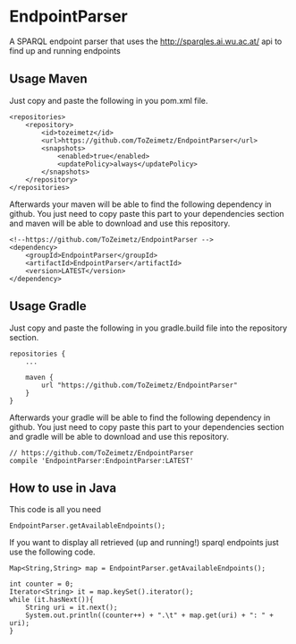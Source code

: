 # EndpointParser
A SPARQL endpoint parser that uses the http://sparqles.ai.wu.ac.at/ api to find up and running endpoints

## Usage Maven
Just copy and paste the following in you pom.xml file. 

```
<repositories>
    <repository>
        <id>tozeimetz</id>
        <url>https://github.com/ToZeimetz/EndpointParser</url>
        <snapshots>
            <enabled>true</enabled>
            <updatePolicy>always</updatePolicy>
        </snapshots>
    </repository>
</repositories>
```

Afterwards your maven will be able to find the following dependency in github. You just need to copy paste this part to your dependencies section and maven will be able to download and use this repository.

```
<!--https://github.com/ToZeimetz/EndpointParser -->
<dependency>
    <groupId>EndpointParser</groupId>
    <artifactId>EndpointParser</artifactId>
    <version>LATEST</version>
</dependency>
```

## Usage Gradle
Just copy and paste the following in you gradle.build file into the repository section.

```
repositories {
    ...

    maven {
        url "https://github.com/ToZeimetz/EndpointParser"
    }
}
```

Afterwards your gradle will be able to find the following dependency in github. You just need to copy paste this part to your dependencies section and gradle will be able to download and use this repository.

```
// https://github.com/ToZeimetz/EndpointParser
compile 'EndpointParser:EndpointParser:LATEST'
```

## How to use in Java
This code is all you need

```
EndpointParser.getAvailableEndpoints();
```

If you want to display all retrieved (up and running!) sparql endpoints just use the following code.

```
Map<String,String> map = EndpointParser.getAvailableEndpoints();

int counter = 0;
Iterator<String> it = map.keySet().iterator();
while (it.hasNext()){
    String uri = it.next();
    System.out.println((counter++) + ".\t" + map.get(uri) + ": " + uri);
}
```

